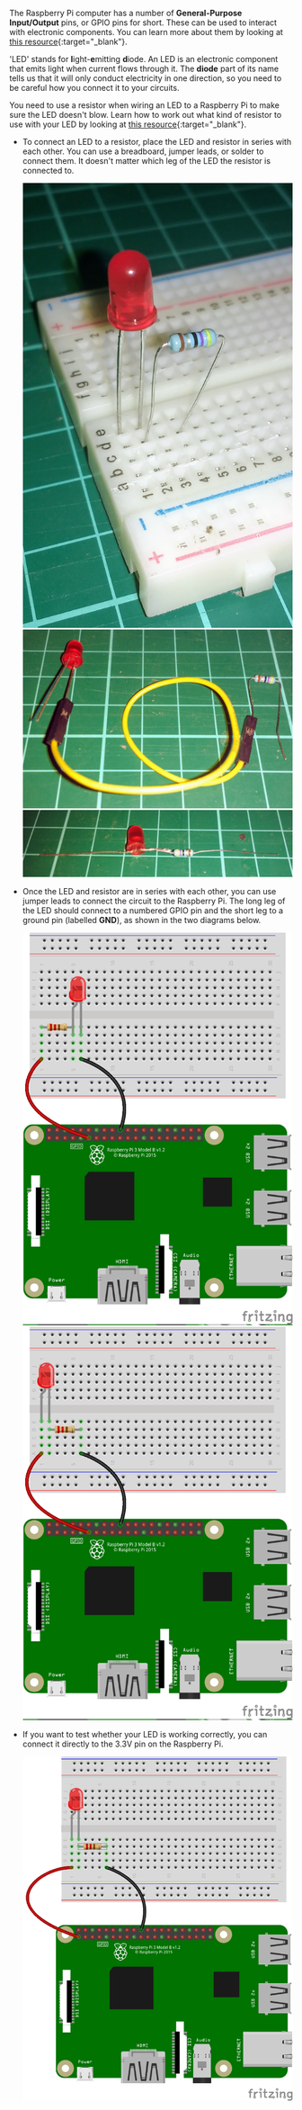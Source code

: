 The Raspberry Pi computer has a number of **General-Purpose Input/Output** pins, or GPIO pins for short. These can be used to interact with electronic components. You can learn more about them by looking at [this resource](../../rpi-gpio-pins){:target="_blank"}.

'LED' stands for **l**ight-**e**mitting **d**iode. An LED is an electronic component that emits light when current flows through it. The **diode** part of its name tells us that it will only conduct electricity in one direction, so you need to be careful how you connect it to your circuits.

You need to use a resistor when wiring an LED to a Raspberry Pi to make sure the LED doesn't blow. Learn how to work out what kind of resistor to use with your LED by looking at [this resource](../../generic-physical-led-calcs){:target="_blank"}.

- To connect an LED to a resistor, place the LED and resistor in series with each other. You can use a breadboard, jumper leads, or solder to connect them. It doesn't matter which leg of the LED the resistor is connected to.

	![breadboard](images/breadboard.jpg)
	![jumper](images/jumper.jpg)
	![solder](images/solder.jpg)

- Once the LED and resistor are in series with each other, you can use jumper leads to connect the circuit to the Raspberry Pi. The long leg of the LED should connect to a numbered GPIO pin and the short leg to a ground pin (labelled **GND**), as shown in the two diagrams below.

	![led1](images/led1.png)
	![led2](images/led2.png)

- If you want to test whether your LED is working correctly, you can connect it directly to the 3.3V pin on the Raspberry Pi.

	![led3](images/led3.png)



